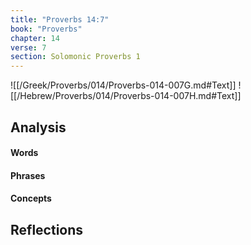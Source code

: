 ```yaml
---
title: "Proverbs 14:7"
book: "Proverbs"
chapter: 14
verse: 7
section: Solomonic Proverbs 1
---
```

![[/Greek/Proverbs/014/Proverbs-014-007G.md#Text]]
![[/Hebrew/Proverbs/014/Proverbs-014-007H.md#Text]]

## Analysis

#### Words

#### Phrases

#### Concepts

## Reflections

